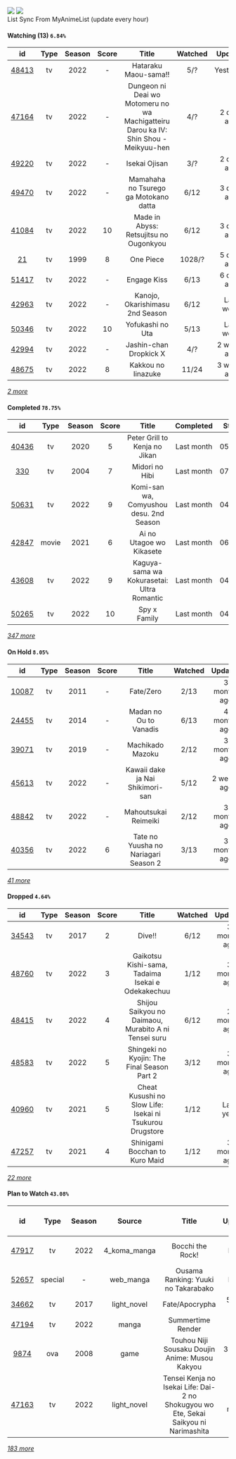 [![](https://img.shields.io/badge/MyAnimeList-2E51A2?logo=MyAnimeList&logoColor=FFFFFF&style=flat)](https://myanimelist.net/profile/Faelayis)
[![](https://img.shields.io/badge/Anilist-02A9FF?logo=AniList&logoColor=FFFFFF&style=flat)](https://anilist.co/user/Faelayis/)<br>
List Sync From MyAnimeList (update every hour)

#### Watching (13) ``6.84%``

|                      id                      | Type | Season | Score |                                         Title                                        | Watched |   Updated   | Start Date |
| :------------------------------------------: | :--: | :----: | :---: | :----------------------------------------------------------------------------------: | :-----: | :---------: | :--------: |
| [48413](https://myanimelist.net/anime/48413) |  tv  |  2022  |   -   |                                 Hataraku Maou-sama!!                                 |   5/?   |  Yesterday  | 07/15/2022 |
| [47164](https://myanimelist.net/anime/47164) |  tv  |  2022  |   -   | Dungeon ni Deai wo Motomeru no wa Machigatteiru Darou ka IV: Shin Shou - Meikyuu-hen |   4/?   |  2 days ago | 07/22/2022 |
| [49220](https://myanimelist.net/anime/49220) |  tv  |  2022  |   -   |                                     Isekai Ojisan                                    |   3/?   |  2 days ago | 07/08/2022 |
| [49470](https://myanimelist.net/anime/49470) |  tv  |  2022  |   -   |                         Mamahaha no Tsurego ga Motokano datta                        |   6/12  |  3 days ago | 07/08/2022 |
| [41084](https://myanimelist.net/anime/41084) |  tv  |  2022  |   10  |                        Made in Abyss: Retsujitsu no Ougonkyou                        |   6/12  |  3 days ago | 07/06/2022 |
|    [21](https://myanimelist.net/anime/21)    |  tv  |  1999  |   8   |                                       One Piece                                      |  1028/? |  5 days ago | 01/01/2014 |
| [51417](https://myanimelist.net/anime/51417) |  tv  |  2022  |   -   |                                      Engage Kiss                                     |   6/13  |  6 days ago | 07/03/2022 |
| [42963](https://myanimelist.net/anime/42963) |  tv  |  2022  |   -   |                            Kanojo, Okarishimasu 2nd Season                           |   6/12  |  Last week  | 07/02/2022 |
| [50346](https://myanimelist.net/anime/50346) |  tv  |  2022  |   10  |                                   Yofukashi no Uta                                   |   5/13  |  Last week  | 07/08/2022 |
| [42994](https://myanimelist.net/anime/42994) |  tv  |  2022  |   -   |                                Jashin-chan Dropkick X                                |   4/?   | 2 weeks ago | 07/15/2022 |
| [48675](https://myanimelist.net/anime/48675) |  tv  |  2022  |   8   |                                  Kakkou no Iinazuke                                  |  11/24  | 3 weeks ago | 04/25/2022 |


*[2 more](https://github.com/Faelayis/MyAnimeList-History/blob/master/List/Anime/watching.md)*

#### Completed ``78.75%``

|                      id                      |   Type  | Season | Score |                                                   Title                                                   |   Completed   | Start Date | Finish Date |
| :------------------------------------------: | :-----: | :----: | :---: | :-------------------------------------------------------------------------------------------------------: | :-----------: | :--------: | :---------: |
| [40436](https://myanimelist.net/anime/40436) |    tv   |  2020  |   5   |                                       Peter Grill to Kenja no Jikan                                       |   Last month  | 05/13/2022 |  07/08/2022 |
|   [330](https://myanimelist.net/anime/330)   |    tv   |  2004  |   7   |                                               Midori no Hibi                                              |   Last month  | 07/06/2022 |  07/06/2022 |
| [50631](https://myanimelist.net/anime/50631) |    tv   |  2022  |   9   |                                  Komi-san wa, Comyushou desu. 2nd Season                                  |   Last month  | 04/07/2022 |  06/29/2022 |
| [42847](https://myanimelist.net/anime/42847) |  movie  |  2021  |   6   |                                          Ai no Utagoe wo Kikasete                                         |   Last month  | 06/27/2022 |  06/27/2022 |
| [43608](https://myanimelist.net/anime/43608) |    tv   |  2022  |   9   |                                 Kaguya-sama wa Kokurasetai: Ultra Romantic                                |   Last month  | 04/09/2022 |  06/26/2022 |
| [50265](https://myanimelist.net/anime/50265) |    tv   |  2022  |   10  |                                                Spy x Family                                               |   Last month  | 04/09/2022 |  06/26/2022 |


*[347 more](https://github.com/Faelayis/MyAnimeList-History/blob/master/List/Anime/completed.md)*

#### On Hold ``8.05%``

|                      id                      |   Type  | Season | Score |                          Title                          | Watched |    Updated    | Start Date |
| :------------------------------------------: | :-----: | :----: | :---: | :-----------------------------------------------------: | :-----: | :-----------: | :--------: |
| [10087](https://myanimelist.net/anime/10087) |    tv   |  2011  |   -   |                        Fate/Zero                        |   2/13  |  3 months ago | 04/26/2022 |
| [24455](https://myanimelist.net/anime/24455) |    tv   |  2014  |   -   |                  Madan no Ou to Vanadis                 |   6/13  |  4 months ago | 04/22/2022 |
| [39071](https://myanimelist.net/anime/39071) |    tv   |  2019  |   -   |                     Machikado Mazoku                    |   2/12  |  3 months ago | 04/19/2022 |
| [45613](https://myanimelist.net/anime/45613) |    tv   |  2022  |   -   |             Kawaii dake ja Nai Shikimori-san            |   5/12  |  2 weeks ago  | 04/10/2022 |
| [48842](https://myanimelist.net/anime/48842) |    tv   |  2022  |   -   |                   Mahoutsukai Reimeiki                  |   2/12  |  3 months ago | 04/09/2022 |
| [40356](https://myanimelist.net/anime/40356) |    tv   |  2022  |   6   |           Tate no Yuusha no Nariagari Season 2          |   3/13  |  3 months ago | 04/06/2022 |


*[41 more](https://github.com/Faelayis/MyAnimeList-History/blob/master/List/Anime/on_hold.md)*

#### Dropped ``4.64%``

|                      id                      | Type | Season | Score |                                     Title                                    | Watched |    Updated   | Start Date |
| :------------------------------------------: | :--: | :----: | :---: | :--------------------------------------------------------------------------: | :-----: | :----------: | :--------: |
| [34543](https://myanimelist.net/anime/34543) |  tv  |  2017  |   2   |                                    Dive!!                                    |   6/12  | 3 months ago | 05/03/2022 |
| [48760](https://myanimelist.net/anime/48760) |  tv  |  2022  |   3   |               Gaikotsu Kishi-sama, Tadaima Isekai e Odekakechuu              |   1/12  | 3 months ago | 04/12/2022 |
| [48415](https://myanimelist.net/anime/48415) |  tv  |  2022  |   4   |             Shijou Saikyou no Daimaou, Murabito A ni Tensei suru             |   6/12  | 2 months ago | 04/08/2022 |
| [48583](https://myanimelist.net/anime/48583) |  tv  |  2022  |   5   |                  Shingeki no Kyojin: The Final Season Part 2                 |   3/12  | 3 months ago | 01/28/2022 |
| [40960](https://myanimelist.net/anime/40960) |  tv  |  2021  |   5   |           Cheat Kusushi no Slow Life: Isekai ni Tsukurou Drugstore           |   1/12  |   Last year  | 07/08/2021 |
| [47257](https://myanimelist.net/anime/47257) |  tv  |  2021  |   4   |                        Shinigami Bocchan to Kuro Maid                        |   1/12  | 3 months ago | 07/05/2021 |


*[22 more](https://github.com/Faelayis/MyAnimeList-History/blob/master/List/Anime/dropped.md)*

#### Plan to Watch ``43.08%``

|                      id                      |   Type  | Season |    Source    |                                                     Title                                                    |    Updated    | Plan Start Date |
| :------------------------------------------: | :-----: | :----: | :----------: | :----------------------------------------------------------------------------------------------------------: | :-----------: | :-------------: |
| [47917](https://myanimelist.net/anime/47917) |    tv   |  2022  | 4_koma_manga |                                               Bocchi the Rock!                                               |  15 hours ago |        -        |
| [52657](https://myanimelist.net/anime/52657) | special |    -   |   web_manga  |                                      Ousama Ranking: Yuuki no Takarabako                                     |  15 hours ago |        -        |
| [34662](https://myanimelist.net/anime/34662) |    tv   |  2017  |  light_novel |                                                Fate/Apocrypha                                                |   5 days ago  |        -        |
| [47194](https://myanimelist.net/anime/47194) |    tv   |  2022  |     manga    |                                               Summertime Render                                              |   Last week   |        -        |
|  [9874](https://myanimelist.net/anime/9874)  |   ova   |  2008  |     game     |                                Touhou Niji Sousaku Doujin Anime: Musou Kakyou                                |  3 weeks ago  |        -        |
| [47163](https://myanimelist.net/anime/47163) |    tv   |  2022  |  light_novel |             Tensei Kenja no Isekai Life: Dai-2 no Shokugyou wo Ete, Sekai Saikyou ni Narimashita             |   Last month  |        -        |


*[183 more](https://github.com/Faelayis/MyAnimeList-History/blob/master/List/Anime/plan_to_watch.md)*

